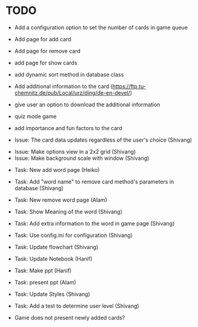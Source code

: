 # TODO
 - Add a configuration option to set the number of cards in game queue
 - Add page for add card
 - Add page for remove card
 - add page for show cards
 - add dynamic sort method in database class
 - Add additional information to the card (https://ftp.tu-chemnitz.de/pub/Local/urz/ding/de-en-devel/)
 - give user an option to download the additional information
 - quiz mode game
 - add importance and fun factors to the card
 
 - Issue: The card data updates regardless of the user's choice (Shivang)
 + Issue: Make options view in a 2x2 grid (Shivang)
 + Issue: Make background scale with window (Shivang)
 - Task: New add word page (Heiko)
 - Task: Add "word name" to remove card method's parameters in database (Shivang) 
 - Task: New remove word page (Alam)
 - Task: Show Meaning of the word (Shivang)
 - Task: Add extra information to the word in game page (Shivang)
 - Task: Use config.ini for configuration (Shivang)
 - Task: Update flowchart (Shivang)
 - Task: Update Notebook (Hanif)
 - Task: Make ppt (Hanif)
 - Task: present ppt (Alam)
 - Task: Update Styles (Shivang)
 - Task: Add a test to determine user level (Shivang)

 - Game does not present newly added cards?


